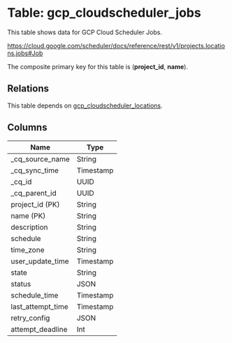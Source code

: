 # Table: gcp_cloudscheduler_jobs

This table shows data for GCP Cloud Scheduler Jobs.

https://cloud.google.com/scheduler/docs/reference/rest/v1/projects.locations.jobs#Job

The composite primary key for this table is (**project_id**, **name**).

## Relations

This table depends on [gcp_cloudscheduler_locations](gcp_cloudscheduler_locations).

## Columns

| Name          | Type          |
| ------------- | ------------- |
|_cq_source_name|String|
|_cq_sync_time|Timestamp|
|_cq_id|UUID|
|_cq_parent_id|UUID|
|project_id (PK)|String|
|name (PK)|String|
|description|String|
|schedule|String|
|time_zone|String|
|user_update_time|Timestamp|
|state|String|
|status|JSON|
|schedule_time|Timestamp|
|last_attempt_time|Timestamp|
|retry_config|JSON|
|attempt_deadline|Int|